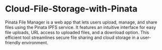 # Cloud-File-Storage-with-Pinata
Pinata File Manager is a web app that lets users upload, manage, and share files using the Pinata IPFS service. It features an intuitive interface for easy file uploads, URL access to uploaded files, and a download option. This efficient tool streamlines secure file sharing and cloud storage in a user-friendly environment.
